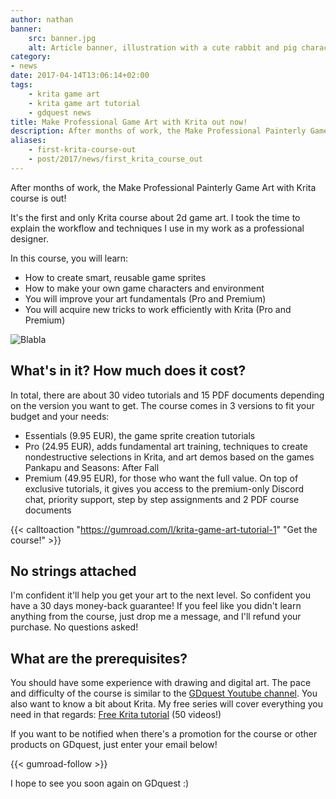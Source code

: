 ```yaml
---
author: nathan
banner: 
    src: banner.jpg
    alt: Article banner, illustration with a cute rabbit and pig character in front of a forest
category:
- news
date: 2017-04-14T13:06:14+02:00
tags:
    - krita game art
    - krita game art tutorial
    - gdquest news
title: Make Professional Game Art with Krita out now!
description: After months of work, the Make Professional Painterly Game Art with Krita course is out! It's the first and only Krita course about 2d game art.
aliases:
    - first-krita-course-out
    - post/2017/news/first_krita_course_out
---
```


After months of work, the Make Professional Painterly Game Art with Krita course is out!

It's the first and only Krita course about 2d game art. I took the time to explain the workflow and techniques I use in my work as a professional designer.

In this course, you will learn:

- How to create smart, reusable game sprites
- How to make your own game characters and environment
- You will improve your art fundamentals (Pro and Premium)
- You will acquire new tricks to work efficiently with Krita (Pro and Premium)

![Blabla](/img/product/krita/painterly-game-art/demo.jpg)

## What's in it? How much does it cost?

In total, there are about 30 video tutorials and 15 PDF documents depending on the version you want to get. The course comes in 3 versions to fit your budget and your needs: 

- Essentials (9.95 EUR), the game sprite creation tutorials
- Pro (24.95 EUR), adds fundamental art training, techniques to create nondestructive selections in Krita, and art demos based on the games Pankapu and Seasons: After Fall
- Premium (49.95 EUR), for those who want the full value. On top of exclusive tutorials, it gives you access to the premium-only Discord chat, priority support, step by step assignments and 2 PDF course documents

{{< calltoaction "https://gumroad.com/l/krita-game-art-tutorial-1" "Get the course!" >}}

## No strings attached

I'm confident it'll help you get your art to the next level. So confident you have a 30 days money-back guarantee! If you feel like you didn't learn anything from the course, just drop me a message, and I'll refund your purchase. No questions asked!

## What are the prerequisites?

You should have some experience with drawing and digital art. The pace and difficulty of the course is similar to the [GDquest Youtube channel](http://youtube.com/c/gdquest).
You also want to know a bit about Krita. My free series will cover everything you need in that regards: [Free Krita tutorial](/tutorial/art/krita-tutorial-for-game-artists/) (50 videos!)

If you want to be notified when there's a promotion for the course or other products on GDquest, just enter your email below!

{{< gumroad-follow >}}

I hope to see you soon again on GDquest :)